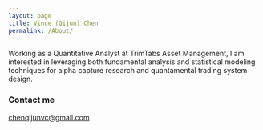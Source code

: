 ```yaml
---
layout: page
title: Vince (Qijun) Chen
permalink: /About/
---
```


Working as a Quantitative Analyst at TrimTabs Asset Management, I am interested in leveraging both fundamental analysis and statistical modeling techniques for alpha capture research and quantamental trading system design.

### Contact me

[chenqijunvc@gmail.com](mailto:chenqijunvc@gmail.com)
